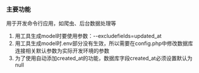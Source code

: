 ### 主要功能

用于开发命令行应用，如爬虫、后台数据处理等

1. 用工具生成model时要使用参数：--excludefields=updated_at
2. 用工具生成model时.env部分没有生效，所以需要在config.php中修改数据库连接相关默认参数为实际开发环境的参数
3. 为了使用自动添加created_at的功能，数据库字段created_at必须设置默认为null


